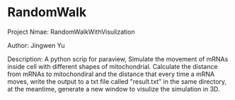 # RandomWalk
Project Nmae: RandomWalkWithVisulization

Author: Jingwen Yu

Description:
A python scrip for paraview, Simulate the movement of mRNAs inside cell with different shapes of mitochondrial. Calculate the distance from mRNAs to mitochondiral and the distance that every time a mRNA moves, write the output to a txt file called "result.txt" in the same directory, at the meantime, generate a new window to visulize the simulation in 3D.
